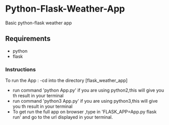 # Python-Flask-Weather-App

Basic python-flask weather app

## Requirements

- python
- flask

### Instructions

To run the App :
-cd into the directory [flask_weather_app]

- run command 'python App.py' if you are using python2,this will give you th result in your terminal
- run command 'python3 App.py' if you are using python3,this will give you th result in your terminal
- To get run the full app on browser ,type in 'FLASK_APP=App.py flask run' and go to the url displayed in your terminal.
